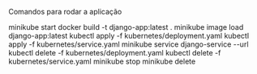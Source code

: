Comandos para rodar a aplicação 

minikube start
docker build -t django-app:latest .
minikube image load django-app:latest
kubectl apply -f kubernetes/deployment.yaml
kubectl apply -f kubernetes/service.yaml
minikube service django-service --url
kubectl delete -f kubernetes/deployment.yaml
kubectl delete -f kubernetes/service.yaml
minikube stop
minikube delete